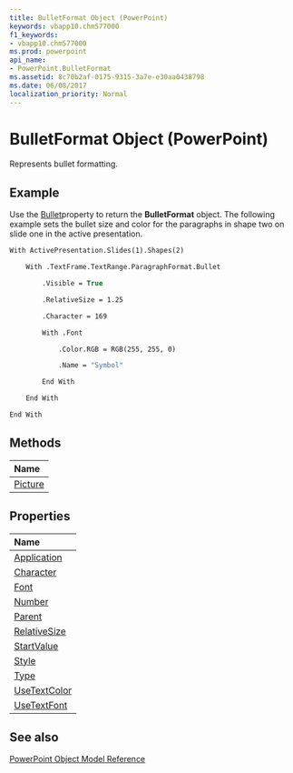 ```yaml
---
title: BulletFormat Object (PowerPoint)
keywords: vbapp10.chm577000
f1_keywords:
- vbapp10.chm577000
ms.prod: powerpoint
api_name:
- PowerPoint.BulletFormat
ms.assetid: 8c70b2af-0175-9315-3a7e-e30aa0438798
ms.date: 06/08/2017
localization_priority: Normal
---
```



# BulletFormat Object (PowerPoint)

Represents bullet formatting.


## Example

Use the [Bullet](./PowerPoint.ParagraphFormat.Bullet.md)property to return the  **BulletFormat** object. The following example sets the bullet size and color for the paragraphs in shape two on slide one in the active presentation.


```vb
With ActivePresentation.Slides(1).Shapes(2)

    With .TextFrame.TextRange.ParagraphFormat.Bullet

        .Visible = True

        .RelativeSize = 1.25

        .Character = 169

        With .Font

            .Color.RGB = RGB(255, 255, 0)

            .Name = "Symbol"

        End With

    End With

End With
```


## Methods



|Name|
|:-----|
|[Picture](./PowerPoint.BulletFormat.Picture.md)|

## Properties



|Name|
|:-----|
|[Application](./PowerPoint.BulletFormat.Application.md)|
|[Character](./PowerPoint.BulletFormat.Character.md)|
|[Font](./PowerPoint.BulletFormat.Font.md)|
|[Number](./PowerPoint.BulletFormat.Number.md)|
|[Parent](./PowerPoint.BulletFormat.Parent.md)|
|[RelativeSize](./PowerPoint.BulletFormat.RelativeSize.md)|
|[StartValue](./PowerPoint.BulletFormat.StartValue.md)|
|[Style](./PowerPoint.BulletFormat.Style.md)|
|[Type](./PowerPoint.BulletFormat.Type.md)|
|[UseTextColor](./PowerPoint.BulletFormat.UseTextColor.md)|
|[UseTextFont](./PowerPoint.BulletFormat.UseTextFont.md)|

## See also


[PowerPoint Object Model Reference](./overview/PowerPoint/object-model.md)
